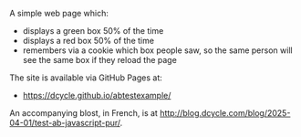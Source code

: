 A simple web page which:

* displays a green box 50% of the time
* displays a red box 50% of the time
* remembers via a cookie which box people saw, so the same person will see the same box if they reload the page

The site is available via GitHub Pages at:

* https://dcycle.github.io/abtestexample/

An accompanying blost, in French, is at http://blog.dcycle.com/blog/2025-04-01/test-ab-javascript-pur/.
